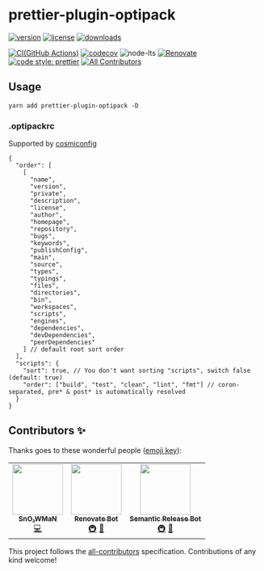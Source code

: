 # prettier-plugin-optipack

[![version](https://img.shields.io/npm/v/prettier-plugin-optipack)](https://www.npmjs.com/package/prettier-plugin-optipack)
[![license](https://img.shields.io/npm/l/prettier-plugin-optipack)](https://github.com/SnO2WMaN-HQ/prettier-plugin-optipack/blob/master/LICENSE)
[![downloads](https://img.shields.io/npm/dm/prettier-plugin-optipack)](https://www.npmjs.com/package/prettier-plugin-optipack)

[![CI(GitHub Actions)](https://github.com/SnO2WMaN-HQ/prettier-plugin-optipack/workflows/CI/badge.svg)](https://github.com/SnO2WMaN-HQ/prettier-plugin-optipack/actions?query=workflow%3ACI)
[![codecov](https://codecov.io/gh/SnO2WMaN-HQ/prettier-plugin-optipack/branch/master/graph/badge.svg)](https://codecov.io/gh/SnO2WMaN-HQ/prettier-plugin-optipack)
![node-lts](https://img.shields.io/node/v-lts/prettier-plugin-optipack)
[![Renovate](https://img.shields.io/badge/Renovate-enabled-ffc300?logo=renovatebot&style=flat)](https://renovatebot.com)
[![code style: prettier](https://img.shields.io/badge/code_style-prettier-ff69b4.svg)](https://github.com/prettier/prettier)
[![All Contributors](https://img.shields.io/badge/all_contributors-3-orange.svg)](#contributors-)

## Usage

```
yarn add prettier-plugin-optipack -D
```

### .optipackrc

Supported by [cosmiconfig](https://github.com/davidtheclark/cosmiconfig)

```jsonc
{
  "order": [
    [
      "name",
      "version",
      "private",
      "description",
      "license",
      "author",
      "homepage",
      "repository",
      "bugs",
      "keywords",
      "publishConfig",
      "main",
      "source",
      "types",
      "typings",
      "files",
      "directories",
      "bin",
      "workspaces",
      "scripts",
      "engines",
      "dependencies",
      "devDependencies",
      "peerDependencies"
    ] // default root sort order
  ],
  "scripts": {
    "sort": true, // You don't want sorting "scripts", switch false (default: true)
    "order": ["build", "test", "clean", "lint", "fmt"] // coron-separated, pre* & post* is automatically resolved
  }
}
```

## Contributors ✨

Thanks goes to these wonderful people ([emoji key](https://allcontributors.org/docs/en/emoji-key)):

<!-- ALL-CONTRIBUTORS-LIST:START - Do not remove or modify this section -->
<!-- prettier-ignore-start -->
<!-- markdownlint-disable -->
<table>
  <tr>
    <td align="center"><a href="https://sno2wman.dev/"><img src="https://avatars3.githubusercontent.com/u/15155608?v=4?s=100" width="100px;" alt=""/><br /><sub><b>SnO₂WMaN</b></sub></a><br /><a href="https://github.com/SnO2WMaN/prettier-plugin-optipack/commits?author=SnO2WMaN" title="Code">💻</a></td>
    <td align="center"><a href="https://renovatebot.com/"><img src="https://avatars2.githubusercontent.com/u/38656520?v=4?s=100" width="100px;" alt=""/><br /><sub><b>Renovate Bot</b></sub></a><br /><a href="#infra-renovatebot" title="Infrastructure (Hosting, Build-Tools, etc)">🚇</a> <a href="#maintenance-renovatebot" title="Maintenance">🚧</a></td>
    <td align="center"><a href="http://semantic-release.org/"><img src="https://avatars1.githubusercontent.com/u/32174276?v=4?s=100" width="100px;" alt=""/><br /><sub><b>Semantic Release Bot</b></sub></a><br /><a href="#infra-semantic-release-bot" title="Infrastructure (Hosting, Build-Tools, etc)">🚇</a> <a href="#maintenance-semantic-release-bot" title="Maintenance">🚧</a></td>
  </tr>
</table>

<!-- markdownlint-restore -->
<!-- prettier-ignore-end -->

<!-- ALL-CONTRIBUTORS-LIST:END -->

This project follows the [all-contributors](https://github.com/all-contributors/all-contributors) specification. Contributions of any kind welcome!
